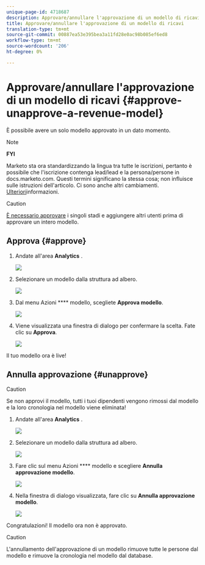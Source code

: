 ```yaml
---
unique-page-id: 4718687
description: Approvare/annullare l'approvazione di un modello di ricavi - Documenti Marketo - Documentazione prodotto
title: Approvare/annullare l'approvazione di un modello di ricavi
translation-type: tm+mt
source-git-commit: 00887ea53e395bea3a11fd28e0ac98b085ef6ed8
workflow-type: tm+mt
source-wordcount: '206'
ht-degree: 0%

---
```



# Approvare/annullare l&#39;approvazione di un modello di ricavi {#approve-unapprove-a-revenue-model}

È possibile avere un solo modello approvato in un dato momento.

>[!NOTE]
>
>**FYI**
>
>Marketo sta ora standardizzando la lingua tra tutte le iscrizioni, pertanto è possibile che l&#39;iscrizione contenga lead/lead e la persona/persone in docs.marketo.com. Questi termini significano la stessa cosa; non influisce sulle istruzioni dell&#39;articolo. Ci sono anche altri cambiamenti. [Ulteriori](http://docs.marketo.com/display/DOCS/Updates+to+Marketo+Terminology)informazioni.

>[!CAUTION]
>
>[È necessario approvare](approving-stages-and-assigning-leads-to-a-revenue-model.md) i singoli stadi e aggiungere altri utenti prima di approvare un intero modello.

## Approva {#approve}

1. Andate all&#39;area **Analytics** .

   ![](assets/image2017-3-28-8-3a9-3a16.png)

1. Selezionare un modello dalla struttura ad albero.

   ![](assets/image2015-4-28-13-3a25-3a17.png)

1. Dal menu Azioni **** modello, scegliete **Approva modello**.

   ![](assets/image2015-4-28-14-3a6-3a3.png)

1. Viene visualizzata una finestra di dialogo per confermare la scelta. Fate clic su **Approva**.

   ![](assets/image2015-4-28-14-3a6-3a49.png)

Il tuo modello ora è live!

## Annulla approvazione {#unapprove}

>[!CAUTION]
>
>Se non approvi il modello, tutti i tuoi dipendenti vengono rimossi dal modello e la loro cronologia nel modello viene eliminata!

1. Andate all&#39;area **Analytics** .

   ![](assets/image2017-3-28-8-3a9-3a30.png)

1. Selezionare un modello dalla struttura ad albero.

   ![](assets/image2015-4-28-13-3a25-3a17.png)

1. Fare clic sul menu Azioni **** modello e scegliere **Annulla approvazione modello**.

   ![](assets/image2015-4-28-13-3a28-3a0.png)

1. Nella finestra di dialogo visualizzata, fare clic su **Annulla approvazione modello**.

   ![](assets/image2017-3-28-8-3a21-3a9.png)

Congratulazioni! Il modello ora non è approvato.

>[!CAUTION]
>
>L&#39;annullamento dell&#39;approvazione di un modello rimuove tutte le persone dal modello e rimuove la cronologia nel modello dal database.

